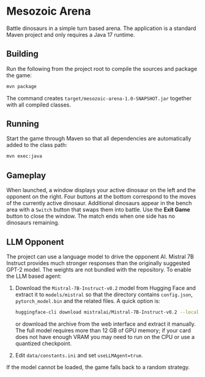 # Mesozoic Arena

Battle dinosaurs in a simple turn based arena. The application is a standard
Maven project and only requires a Java 17 runtime.

## Building

Run the following from the project root to compile the sources and package the
game:

```bash
mvn package
```

The command creates `target/mesozoic-arena-1.0-SNAPSHOT.jar` together with all
compiled classes.

## Running

Start the game through Maven so that all dependencies are automatically added to
the class path:

```bash
mvn exec:java
```

## Gameplay

When launched, a window displays your active dinosaur on the left and the
opponent on the right. Four buttons at the bottom correspond to the moves of the
currently active dinosaur. Additional dinosaurs appear in the bench area with a
`Switch` button that swaps them into battle. Use the **Exit Game** button to
close the window. The match ends when one side has no dinosaurs remaining.

## LLM Opponent

The project can use a language model to drive the opponent AI. Mistral&nbsp;7B
Instruct provides much stronger responses than the originally suggested GPT-2
model. The weights are not bundled with the repository. To enable the LLM based
agent:

1. Download the `Mistral-7B-Instruct-v0.2` model from Hugging Face and extract
   it to `models/mistral` so that the directory contains `config.json`,
   `pytorch_model.bin` and the related files. A quick option is:

   ```bash
   huggingface-cli download mistralai/Mistral-7B-Instruct-v0.2 --local-dir models/mistral
   ```

   or download the archive from the web interface and extract it manually. The
   full model requires more than 12&nbsp;GB of GPU memory; if your card does not
   have enough VRAM you may need to run on the CPU or use a quantized
   checkpoint.
2. Edit `data/constants.ini` and set `useLLMAgent=true`.

If the model cannot be loaded, the game falls back to a random strategy.
